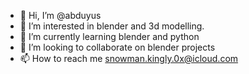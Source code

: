 - 👋 Hi, I’m @abduyus
- 👀 I’m interested in blender and 3d modelling.
- 🌱 I’m currently learning blender and python
- 💞️ I’m looking to collaborate on blender projects
- 📫 How to reach me snowman.kingly.0x@icloud.com

<!---
abduyus/abduyus is a ✨ special ✨ repository because its `README.md` (this file) appears on your GitHub profile.
You can click the Preview link to take a look at your changes.
--->
